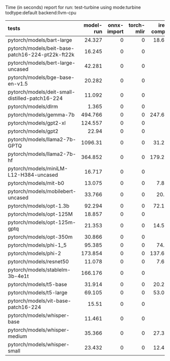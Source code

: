 Time (in seconds) report for run: test-turbine using mode:turbine todtype:default backend:llvm-cpu

| tests                                            |   model-run |   onnx-import |   torch-mlir |   iree-compile |   inference |
|:-------------------------------------------------|------------:|--------------:|-------------:|---------------:|------------:|
| pytorch/models/bart-large                        |      24.327 |             0 |            0 |         18.644 |       1.333 |
| pytorch/models/beit-base-patch16-224-pt22k-ft22k |      16.245 |             0 |            0 |          0     |       0     |
| pytorch/models/bert-large-uncased                |      42.281 |             0 |            0 |          0     |       0     |
| pytorch/models/bge-base-en-v1.5                  |      20.282 |             0 |            0 |          0     |       0     |
| pytorch/models/deit-small-distilled-patch16-224  |      11.092 |             0 |            0 |          0     |       0     |
| pytorch/models/dlrm                              |       1.365 |             0 |            0 |          0     |       0     |
| pytorch/models/gemma-7b                          |     494.766 |             0 |            0 |        247.635 |       0     |
| pytorch/models/gpt2-xl                           |     124.557 |             0 |            0 |          0     |       0     |
| pytorch/models/gpt2                              |      22.94  |             0 |            0 |          0     |       0     |
| pytorch/models/llama2-7b-GPTQ                    |    1096.31  |             0 |            0 |         31.235 |       0     |
| pytorch/models/llama2-7b-hf                      |     364.852 |             0 |            0 |        179.271 |       0     |
| pytorch/models/miniLM-L12-H384-uncased           |      16.717 |             0 |            0 |          0     |       0     |
| pytorch/models/mit-b0                            |      13.075 |             0 |            0 |          7.829 |       0.37  |
| pytorch/models/mobilebert-uncased                |      33.766 |             0 |            0 |         20.61  |       0.319 |
| pytorch/models/opt-1.3b                          |      92.294 |             0 |            0 |         72.114 |       4.934 |
| pytorch/models/opt-125M                          |      18.857 |             0 |            0 |          0     |       0     |
| pytorch/models/opt-125m-gptq                     |      21.353 |             0 |            0 |         14.565 |       0.624 |
| pytorch/models/opt-350m                          |      30.866 |             0 |            0 |          0     |       0     |
| pytorch/models/phi-1_5                           |      95.385 |             0 |            0 |         74.64  |      13.806 |
| pytorch/models/phi-2                             |     173.854 |             0 |            0 |        137.661 |      23.698 |
| pytorch/models/resnet50                          |      11.078 |             0 |            0 |          7.648 |       0.313 |
| pytorch/models/stablelm-3b-4e1t                  |     166.176 |             0 |            0 |          0     |       0     |
| pytorch/models/t5-base                           |      31.914 |             0 |            0 |         20.291 |       2.531 |
| pytorch/models/t5-large                          |      69.105 |             0 |            0 |         53.079 |       7.099 |
| pytorch/models/vit-base-patch16-224              |      15.51  |             0 |            0 |          0     |       0     |
| pytorch/models/whisper-base                      |      11.461 |             0 |            0 |          0     |       0     |
| pytorch/models/whisper-medium                    |      35.366 |             0 |            0 |         27.333 |       1.782 |
| pytorch/models/whisper-small                     |      23.432 |             0 |            0 |         12.466 |       0.842 |
